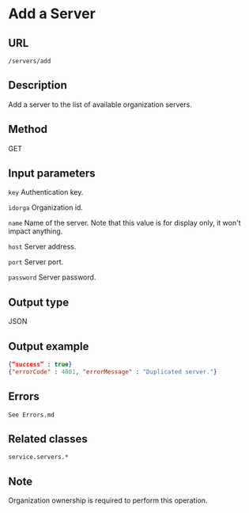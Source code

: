 # Add a Server

## URL
```/servers/add```

## Description
Add a server to the list of available organization servers.

## Method
GET

## Input parameters
`key` Authentication key.

`idorga` Organization id.

`name` Name of the server. Note that this value is for display only, it won't impact anything.

`host` Server address.

`port` Server port.

`password`	Server password.

## Output type
JSON

## Output example
```JSON
{“success” : true} 
{"errorCode" : 4001, "errorMessage" : "Duplicated server."}
```

## Errors
`See Errors.md`

## Related classes
```service.servers.*```

## Note
Organization ownership is required to perform this operation.